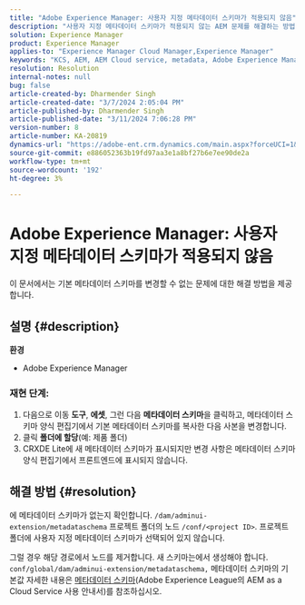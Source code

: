 ```yaml
---
title: "Adobe Experience Manager: 사용자 지정 메타데이터 스키마가 적용되지 않음"
description: "사용자 지정 메타데이터 스키마가 적용되지 않는 AEM 문제를 해결하는 방법에 대해 알아봅니다."
solution: Experience Manager
product: Experience Manager
applies-to: "Experience Manager Cloud Manager,Experience Manager"
keywords: "KCS, AEM, AEM Cloud service, metadata, Adobe Experience Manager"
resolution: Resolution
internal-notes: null
bug: false
article-created-by: Dharmender Singh
article-created-date: "3/7/2024 2:05:04 PM"
article-published-by: Dharmender Singh
article-published-date: "3/11/2024 7:06:28 PM"
version-number: 8
article-number: KA-20819
dynamics-url: "https://adobe-ent.crm.dynamics.com/main.aspx?forceUCI=1&pagetype=entityrecord&etn=knowledgearticle&id=bb7df1aa-8bdc-ee11-904d-6045bd006d92"
source-git-commit: e886052363b19fd97aa3e1a8bf27b6e7ee90de2a
workflow-type: tm+mt
source-wordcount: '192'
ht-degree: 3%

---
```


# Adobe Experience Manager: 사용자 지정 메타데이터 스키마가 적용되지 않음


이 문서에서는 기본 메타데이터 스키마를 변경할 수 없는 문제에 대한 해결 방법을 제공합니다.

## 설명 {#description}


<b>환경</b>

- Adobe Experience Manager


### <b>재현 단계:</b>

1. 다음으로 이동 <b>도구</b>, <b>에셋</b>, 그런 다음 <b>메타데이터 스키마</b>을 클릭하고, 메타데이터 스키마 양식 편집기에서 기본 메타데이터 스키마를 복사한 다음 사본을 변경합니다.
2. 클릭 <b>폴더에 할당</b>(예: 제품 폴더)
3. CRXDE Lite에 새 메타데이터 스키마가 표시되지만 변경 사항은 메타데이터 스키마 양식 편집기에서 프론트엔드에 표시되지 않습니다.



## 해결 방법 {#resolution}


에 메타데이터 스키마가 없는지 확인합니다. `/dam/adminui-extension/metadataschema` 프로젝트 폴더의 노드 `/conf/<project ID>`. 프로젝트 폴더에 사용자 지정 메타데이터 스키마가 선택되어 있지 않습니다.

그럴 경우 해당 경로에서 노드를 제거합니다. 새 스키마는에서 생성해야 합니다. `conf/global/dam/adminui-extension/metadataschema,` 메타데이터 스키마의 기본값 자세한 내용은 [메타데이터 스키마](https://experienceleague.adobe.com/docs/experience-manager-cloud-service/content/assets/manage/metadata-schemas.html)(Adobe Experience League의 AEM as a Cloud Service 사용 안내서)를 참조하십시오.

